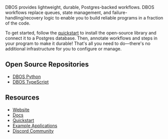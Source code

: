 DBOS provides lightweight, durable, Postgres-backed workflows.
DBOS workflows replace queues, state management, and failure-handling/recovery logic to enable you to build reliable programs in a fraction of the code.

To get started, follow the [quickstart](https://docs.dbos.dev/quickstart) to install the open-source library and connect it to a Postgres database.
Then, annotate workflows and steps in your program to make it durable!
That's all you need to do&mdash;there's no additional infrastructure for you to configure or manage.

## Open Source Repositories

- [DBOS Python](https://github.com/dbos-inc/dbos-transact-py)
- [DBOS TypeScript](https://github.com/dbos-inc/dbos-transact-ts)

## Resources

- [Website](https://www.dbos.dev/)
- [Docs](https://docs.dbos.dev/)
- [Quickstart](https://docs.dbos.dev/quickstart)
- [Example Applications](https://docs.dbos.dev/examples)
- [Discord Community](https://discord.gg/fMwQjeW5zg)